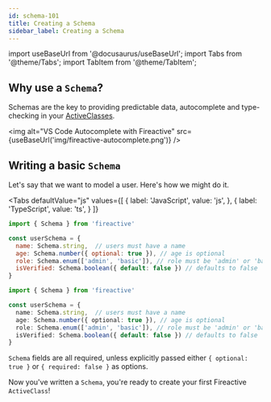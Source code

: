 ```yaml
---
id: schema-101
title: Creating a Schema
sidebar_label: Creating a Schema
---
```


import useBaseUrl from '@docusaurus/useBaseUrl';
import Tabs from '@theme/Tabs';
import TabItem from '@theme/TabItem';

## Why use a `Schema`?

Schemas are the key to providing predictable data, autocomplete and type-checking in your [ActiveClasses](active-class-101.md).

<img alt="VS Code Autocomplete with Fireactive" src={useBaseUrl('img/fireactive-autocomplete.png')} />

## Writing a basic `Schema`

Let's say that we want to model a user. Here's how we might do it.

<Tabs
  defaultValue="js"
  values={[
    { label: 'JavaScript', value: 'js', },
    { label: 'TypeScript', value: 'ts', }
  ]}
>
<TabItem value="js">

```js
import { Schema } from 'fireactive'

const userSchema = {
  name: Schema.string,  // users must have a name
  age: Schema.number({ optional: true }), // age is optional
  role: Schema.enum(['admin', 'basic']), // role must be 'admin' or 'basic'
  isVerified: Schema.boolean({ default: false }) // defaults to false
}
```

</TabItem>
<TabItem value="ts">

```ts
import { Schema } from 'fireactive'

const userSchema = {
  name: Schema.string,  // users must have a name
  age: Schema.number({ optional: true }), // age is optional
  role: Schema.enum(['admin', 'basic']), // role must be 'admin' or 'basic'
  isVerified: Schema.boolean({ default: false }) // defaults to false
}
```

</TabItem>
</Tabs>

`Schema` fields are all required, unless explicitly passed either `{ optional: true }` or `{ required: false }` as options.

Now you've written a `Schema`, you're ready to create your first Fireactive `ActiveClass`!


